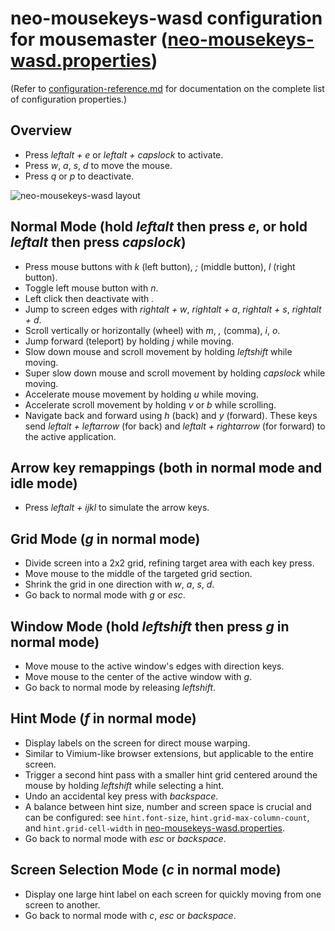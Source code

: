 # neo-mousekeys-wasd configuration for mousemaster ([neo-mousekeys-wasd.properties](neo-mousekeys-wasd.properties))

(Refer to [configuration-reference.md](configuration-reference.md) for documentation on the complete list of configuration properties.)

## Overview

- Press _leftalt + e_ or _leftalt + capslock_ to activate.
- Press _w_, _a_, _s_, _d_ to move the mouse.
- Press _q_ or _p_ to deactivate.

![neo-mousekeys-wasd layout](https://github.com/user-attachments/assets/4aff87f3-7724-440c-aff2-ae58396e4bb9)

## Normal Mode (hold _leftalt_ then press _e_, or hold _leftalt_ then press _capslock_)

- Press mouse buttons with _k_ (left button), _;_ (middle button), _l_ (right button).
- Toggle left mouse button with _n_.
- Left click then deactivate with _._
- Jump to screen edges with _rightalt + w_, _rightalt + a_, _rightalt + s_, _rightalt + d_.
- Scroll vertically or horizontally (wheel) with _m_, _,_ (comma), _i_, _o_.
- Jump forward (teleport) by holding _j_ while moving.
- Slow down mouse and scroll movement by holding _leftshift_ while moving.
- Super slow down mouse and scroll movement by holding _capslock_ while moving.
- Accelerate mouse movement by holding _u_ while moving.
- Accelerate scroll movement by holding _v_ or _b_ while scrolling.
- Navigate back and forward using _h_ (back) and _y_ (forward). These keys send 
_leftalt + leftarrow_ (for back) and _leftalt + rightarrow_ (for forward) to the active application. 

## Arrow key remappings (both in normal mode and idle mode)
- Press _leftalt + ijkl_ to simulate the arrow keys.

## Grid Mode (_g_ in normal mode)

- Divide screen into a 2x2 grid, refining target area with each key press.
- Move mouse to the middle of the targeted grid section.
- Shrink the grid in one direction with _w_, _a_, _s_, _d_.
- Go back to normal mode with _g_ or _esc_.

## Window Mode (hold _leftshift_ then press _g_ in normal mode)

- Move mouse to the active window's edges with direction keys.
- Move mouse to the center of the active window with _g_.
- Go back to normal mode by releasing _leftshift_.

## Hint Mode (_f_ in normal mode)

- Display labels on the screen for direct mouse warping.
- Similar to Vimium-like browser extensions, but applicable to the entire screen.
- Trigger a second hint pass with a smaller hint grid centered around the mouse by holding _leftshift_ while selecting a hint.
- Undo an accidental key press with _backspace_.
- A balance between hint size, number and screen space is crucial and can be configured: see `hint.font-size`, `hint.grid-max-column-count`, and `hint.grid-cell-width` in [neo-mousekeys-wasd.properties](neo-mousekeys-wasd.properties).
- Go back to normal mode with _esc_ or _backspace_.

## Screen Selection Mode (_c_ in normal mode)

- Display one large hint label on each screen for quickly moving from one screen to another.
- Go back to normal mode with _c_, _esc_ or _backspace_.